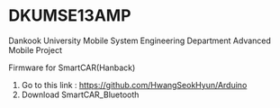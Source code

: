 DKUMSE13AMP
===========

Dankook University Mobile System Engineering Department Advanced Mobile Project


Firmware for SmartCAR(Hanback)
1. Go to this link : https://github.com/HwangSeokHyun/Arduino
2. Download SmartCAR_Bluetooth
